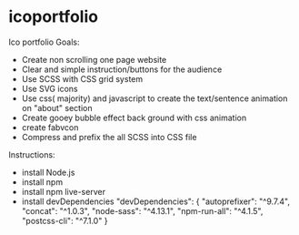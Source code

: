 # icoportfolio
Ico portfolio
Goals:
- Create non scrolling one page website 
- Clear and simple instruction/buttons for the audience
- Use SCSS with CSS grid system
- Use SVG icons
- Use css( majority) and javascript to create the text/sentence animation on "about" section
- Create gooey bubble effect back ground with css animation
- create fabvcon
- Compress and prefix the all SCSS into CSS file

Instructions:
- install Node.js
- install npm
- install npm live-server
- install  devDependencies 
    "devDependencies": {
    "autoprefixer": "^9.7.4",
    "concat": "^1.0.3",
    "node-sass": "^4.13.1",
    "npm-run-all": "^4.1.5",
    "postcss-cli": "^7.1.0"
    }

